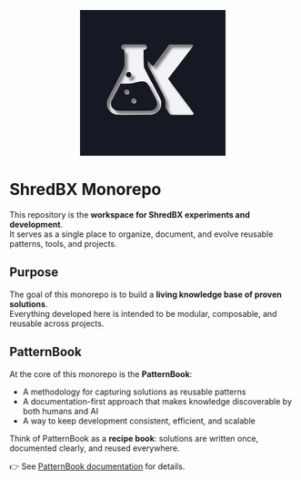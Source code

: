 <p align="center">
  <img src="./logo.png" alt="PatternBook Logo" width="256"/>
</p>

# ShredBX Monorepo

This repository is the **workspace for ShredBX experiments and development**.  
It serves as a single place to organize, document, and evolve reusable patterns, tools, and projects.

## Purpose

The goal of this monorepo is to build a **living knowledge base of proven solutions**.  
Everything developed here is intended to be modular, composable, and reusable across projects.

## PatternBook

At the core of this monorepo is the **PatternBook**:

- A methodology for capturing solutions as reusable patterns
- A documentation-first approach that makes knowledge discoverable by both humans and AI
- A way to keep development consistent, efficient, and scalable

Think of PatternBook as a **recipe book**: solutions are written once, documented clearly, and reused everywhere.

👉 See [PatternBook documentation](./src/packages/patternbook/README.md) for details.
